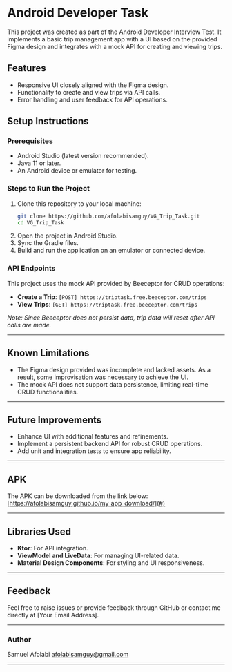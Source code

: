# Android Developer Task  

This project was created as part of the Android Developer Interview Test. It implements a basic trip management app with a UI based on the provided Figma design and integrates with a mock API for creating and viewing trips.  

## Features  
- Responsive UI closely aligned with the Figma design.  
- Functionality to create and view trips via API calls.  
- Error handling and user feedback for API operations.  

## Setup Instructions  

### Prerequisites  
- Android Studio (latest version recommended).  
- Java 11 or later.  
- An Android device or emulator for testing.  

### Steps to Run the Project  
1. Clone this repository to your local machine:  
   ```bash  
   git clone https://github.com/afolabisamguy/VG_Trip_Task.git  
   cd VG_Trip_Task
   ```  
2. Open the project in Android Studio.  
3. Sync the Gradle files.  
4. Build and run the application on an emulator or connected device.  

### API Endpoints  
This project uses the mock API provided by Beeceptor for CRUD operations:  
- **Create a Trip**: `[POST] https://triptask.free.beeceptor.com/trips`  
- **View Trips**: `[GET] https://triptask.free.beeceptor.com/trips`  

*Note: Since Beeceptor does not persist data, trip data will reset after API calls are made.*  

---

## Known Limitations  
- The Figma design provided was incomplete and lacked assets. As a result, some improvisation was necessary to achieve the UI.  
- The mock API does not support data persistence, limiting real-time CRUD functionalities.  

---

## Future Improvements  
- Enhance UI with additional features and refinements.  
- Implement a persistent backend API for robust CRUD operations.  
- Add unit and integration tests to ensure app reliability.  

---

## APK  
The APK can be downloaded from the link below:  
[https://afolabisamguy.github.io/my_app_download/](#)  

---

## Libraries Used  
- **Ktor**: For API integration.  
- **ViewModel and LiveData**: For managing UI-related data.  
- **Material Design Components**: For styling and UI responsiveness.  

---

## Feedback  
Feel free to raise issues or provide feedback through GitHub or contact me directly at [Your Email Address].  

---

### Author  
Samuel Afolabi
afolabisamguy@gmail.com

--- 
